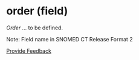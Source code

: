 # order (field)

_Order_ ... to be defined.

Note: Field name in SNOMED CT Release Format 2






<a href="https://docs.google.com/forms/d/e/1FAIpQLScTmbZIf0UEQwYDkY27EEWBkaiYkHSbR0_9DmFrMLXoQLyL7Q/viewform?usp=pp_url&entry.1767247133=Release+File+Specification&entry.670899847=order%20%28field%29" class="button primary">Provide Feedback</a>
